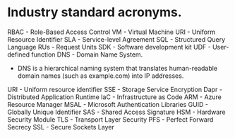 # Industry standard acronyms.

RBAC - Role-Based Access Control
VM - Virtual Machine
URI - Uniform Resource Identifier
SLA - Service-level Agreement
SQL - Structured Query Language
RUs - Request Units
SDK - Software development kit
UDF - User-defined function
DNS - Domain Name System.

- DNS is a hierarchical naming system that translates human-readable domain names (such as example.com) into IP addresses.

URI - Uniform resource identifier
SSE - Storage Service Encryption
Dapr - Distributed Application Runtime
IaC - Infrastructure as Code
ARM - Azure Resource Manager
MSAL - Microsoft Authentication Libraries
GUID - Globally Unique Identifier
SAS - Shared Access Signature
HSM - Hardware Security Module
TLS - Transport Layer Security
PFS - Perfect Forward Secrecy
SSL - Secure Sockets Layer